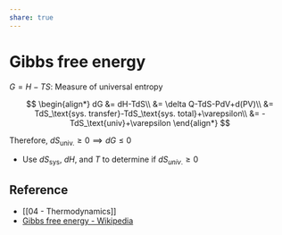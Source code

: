 ```yaml
---
share: true
---
```


# Gibbs free energy

$G=H-TS$: Measure of universal entropy

$$
\begin{align*}
dG
&= dH-TdS\\
&= \delta Q-TdS-PdV+d(PV)\\
&= TdS_\text{sys. transfer}-TdS_\text{sys. total}+\varepsilon\\
&= -TdS_\text{univ}+\varepsilon
\end{align*}
$$

Therefore, $dS_\text{univ.}\ge 0\implies dG\le 0$

- Use $dS_\text{sys}$, $dH$, and $T$ to determine if $dS_{univ.}\ge0$

## Reference

- [[04 - Thermodynamics]]
- [Gibbs free energy - Wikipedia](https://en.wikipedia.org/wiki/Gibbs_free_energy)
